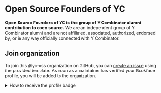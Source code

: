 # Open Source Founders of YC

**Open Source Founders of YC is the group of Y Combinator alumni contribution to open source.** We are an independent group of Y Combinator alumni and are not affiliated, associated, authorized, endorsed by, or in any way officially connected with Y Combinator.

## Join organization

To join this @yc-oss organization on GitHub, you can [create an issue](https://github.com/yc-oss/.github/issues/new?assignees=AnandChowdhary&labels=needs+approval&projects=&template=join.yml&title=%E2%9E%95+Join+organization) using the provided template. As soon as a maintainer has verified your Bookface profile, you will be added to the organization.

<details>
  <summary>How to receive the profile badge</summary>
  
After you've been added to the organization, you change [change the the visibility of your organization membership](https://docs.github.com/en/account-and-profile/setting-up-and-managing-your-personal-account-on-github/managing-your-membership-in-organizations/publicizing-or-hiding-organization-membership) to make it public.
</details>
